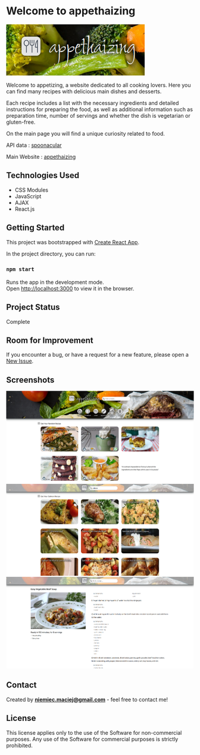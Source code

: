# Welcome to appethaizing

<img src="https://raw.githubusercontent.com/ThorezNS/images-repo/main/appethaizing/logo.png" alt="appethaizing logo" />

Welcome to appetizing, a website dedicated to all cooking lovers. Here you can find many recipes with delicious main dishes and desserts. 

Each recipe includes a list with the necessary ingredients and detailed instructions for preparing the food, as well as additional information such as preparation time, number of servings and whether the dish is vegetarian or gluten-free.

On the main page you will find a unique curiosity related to food.

API data : <a href="https://spoonacular.com/food-api">spoonacular</a>

Main Website : <a href="https://appethaizing.netlify.app/">appethaizing</a>

## Technologies Used

- CSS Modules
- JavaScript
- AJAX
- React.js

## Getting Started

This project was bootstrapped with [Create React App](https://github.com/facebook/create-react-app).

In the project directory, you can run:

### `npm start`

Runs the app in the development mode.\
Open [http://localhost:3000](http://localhost:3000) to view it in the browser.

## Project Status

Complete

## Room for Improvement
If you encounter a bug, or have a request for a new feature, please open a [New Issue](https://github.com/ThorezNS/appethaizing/issues).

## Screenshots

<img alt="Screenshot" src="https://raw.githubusercontent.com/ThorezNS/images-repo/main/appethaizing/page-1.png">

<img alt="Screenshot" src="https://raw.githubusercontent.com/ThorezNS/images-repo/main/appethaizing/page-2.png">

<img alt="Screenshot" src="https://raw.githubusercontent.com/ThorezNS/images-repo/main/appethaizing/page-3.png">

## Contact

Created by **niemiec.maciej@gmail.com** - feel free to contact me!

## License
This license applies only to the use of the Software for non-commercial purposes. Any use of the Software for commercial purposes is strictly prohibited.
